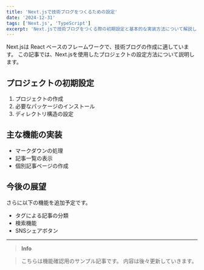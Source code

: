 ```yaml
---
title: 'Next.jsで技術ブログをつくるための設定'
date: '2024-12-31'
tags: ['Next.js', 'TypeScript']
excerpt: 'Next.jsで技術ブログをつくる際の初期設定と基本的な実装方法について解説します'
---
```


Next.jsは React ベースのフレームワークで、技術ブログの作成に適しています。
この記事では、Next.jsを使用したプロジェクトの設定方法について説明します。

## プロジェクトの初期設定
1. プロジェクトの作成
2. 必要なパッケージのインストール
3. ディレクトリ構造の設定

## 主な機能の実装
- マークダウンの処理
- 記事一覧の表示
- 個別記事ページの作成

## 今後の展望
さらに以下の機能を追加予定です。
- タグによる記事の分類
- 検索機能
- SNSシェアボタン

---

> **Info**

> こちらは機能確認用のサンプル記事です。
> 内容は後々更新していきます。